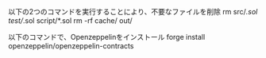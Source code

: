 以下の2つのコマンドを実行することにより、不要なファイルを削除
rm src/*.sol test/*.sol script/*.sol
rm -rf cache/ out/

以下のコマンドで、Openzeppelinをインストール
forge install openzeppelin/openzeppelin-contracts

